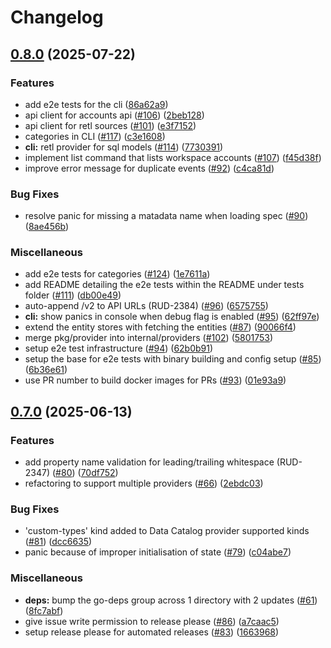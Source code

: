 # Changelog

## [0.8.0](https://github.com/rudderlabs/rudder-iac/compare/v0.7.0...v0.8.0) (2025-07-22)


### Features

* add e2e tests for the cli ([86a62a9](https://github.com/rudderlabs/rudder-iac/commit/86a62a9f8f927638a86b0a83aad4fb364a4a4f6b))
* api client for accounts api ([#106](https://github.com/rudderlabs/rudder-iac/issues/106)) ([2beb128](https://github.com/rudderlabs/rudder-iac/commit/2beb12828e210fcbfac34cdd8d96d52eb3a27f04))
* api client for retl sources ([#101](https://github.com/rudderlabs/rudder-iac/issues/101)) ([e3f7152](https://github.com/rudderlabs/rudder-iac/commit/e3f71522660229a5a97438be190bf93086ce6e58))
* categories in CLI ([#117](https://github.com/rudderlabs/rudder-iac/issues/117)) ([c3e1608](https://github.com/rudderlabs/rudder-iac/commit/c3e1608c6e1f824ba284f1f2e65714786217dc97))
* **cli:** retl provider for sql models ([#114](https://github.com/rudderlabs/rudder-iac/issues/114)) ([7730391](https://github.com/rudderlabs/rudder-iac/commit/7730391e1a3bdc5f9918d40e547424b7fde78372))
* implement list command that lists workspace accounts ([#107](https://github.com/rudderlabs/rudder-iac/issues/107)) ([f45d38f](https://github.com/rudderlabs/rudder-iac/commit/f45d38f4e2e6b6d98bf8c035d4b365ee73bfd7b5))
* improve error message for duplicate events ([#92](https://github.com/rudderlabs/rudder-iac/issues/92)) ([c4ca81d](https://github.com/rudderlabs/rudder-iac/commit/c4ca81d9801855a3e58344b6d2dde07f8d366ac3))


### Bug Fixes

* resolve panic for missing a matadata name when loading spec ([#90](https://github.com/rudderlabs/rudder-iac/issues/90)) ([8ae456b](https://github.com/rudderlabs/rudder-iac/commit/8ae456b0dedb2a4ed47d949b99a1578fd7e41857))


### Miscellaneous

* add e2e tests for categories ([#124](https://github.com/rudderlabs/rudder-iac/issues/124)) ([1e7611a](https://github.com/rudderlabs/rudder-iac/commit/1e7611a64fc8339131597c9221f4e98f2b443977))
* add README detailing the e2e tests within the README under tests folder ([#111](https://github.com/rudderlabs/rudder-iac/issues/111)) ([db00e49](https://github.com/rudderlabs/rudder-iac/commit/db00e49e217cf81dcf0fc4620ce0d1c4ac2e2270))
* auto-append /v2 to API URLs (RUD-2384) ([#96](https://github.com/rudderlabs/rudder-iac/issues/96)) ([6575755](https://github.com/rudderlabs/rudder-iac/commit/6575755d1d0eadeca4c6356380b41390518a6d56))
* **cli:** show panics in console when debug flag is enabled ([#95](https://github.com/rudderlabs/rudder-iac/issues/95)) ([62ff97e](https://github.com/rudderlabs/rudder-iac/commit/62ff97e44d33d78935f102982e3668b2ca62e4a9))
* extend the entity stores with fetching the entities ([#87](https://github.com/rudderlabs/rudder-iac/issues/87)) ([90066f4](https://github.com/rudderlabs/rudder-iac/commit/90066f46ae844a7ba3e9fb915eadfd5234de7a87))
* merge pkg/provider into internal/providers ([#102](https://github.com/rudderlabs/rudder-iac/issues/102)) ([5801753](https://github.com/rudderlabs/rudder-iac/commit/5801753f43bdc17157e8f7fd416aab8164db0e4d))
* setup e2e test infrastructure ([#94](https://github.com/rudderlabs/rudder-iac/issues/94)) ([62b0b91](https://github.com/rudderlabs/rudder-iac/commit/62b0b918f87d4bea0bc53f9c2a1be3db60d641d2))
* setup the base for e2e tests with binary building and config setup ([#85](https://github.com/rudderlabs/rudder-iac/issues/85)) ([6b36e61](https://github.com/rudderlabs/rudder-iac/commit/6b36e61523325a7f9c930d5ad866093aab2821e5))
* use PR number to build docker images for PRs ([#93](https://github.com/rudderlabs/rudder-iac/issues/93)) ([01e93a9](https://github.com/rudderlabs/rudder-iac/commit/01e93a912057b5097a1b1687b2d50f763f262e6a))

## [0.7.0](https://github.com/rudderlabs/rudder-iac/compare/v0.6.1...v0.7.0) (2025-06-13)


### Features

* add property name validation for leading/trailing whitespace (RUD-2347) ([#80](https://github.com/rudderlabs/rudder-iac/issues/80)) ([70df752](https://github.com/rudderlabs/rudder-iac/commit/70df752bd493ee73853c01324fb72d35613a4dd5))
* refactoring to support multiple providers ([#66](https://github.com/rudderlabs/rudder-iac/issues/66)) ([2ebdc03](https://github.com/rudderlabs/rudder-iac/commit/2ebdc03bf5c393f12341f2822d99a9bb8517b84d))


### Bug Fixes

* 'custom-types' kind added to Data Catalog provider supported kinds ([#81](https://github.com/rudderlabs/rudder-iac/issues/81)) ([dcc6635](https://github.com/rudderlabs/rudder-iac/commit/dcc66351643d06cc05c0f1af376d74746ae394b1))
* panic because of improper initialisation of state ([#79](https://github.com/rudderlabs/rudder-iac/issues/79)) ([c04abe7](https://github.com/rudderlabs/rudder-iac/commit/c04abe7dd167652b3563f5e8567ad1648331ec5e))


### Miscellaneous

* **deps:** bump the go-deps group across 1 directory with 2 updates ([#61](https://github.com/rudderlabs/rudder-iac/issues/61)) ([8fc7abf](https://github.com/rudderlabs/rudder-iac/commit/8fc7abf1a448581b01db2a4ce0c52cd2e9be2059))
* give issue write permission to release please ([#86](https://github.com/rudderlabs/rudder-iac/issues/86)) ([a7caac5](https://github.com/rudderlabs/rudder-iac/commit/a7caac50c3302a79188cda6b7483ad1afaeb3d2e))
* setup release please for automated releases ([#83](https://github.com/rudderlabs/rudder-iac/issues/83)) ([1663968](https://github.com/rudderlabs/rudder-iac/commit/1663968a72643457184930573f9c2ac9d6cf61f7))
